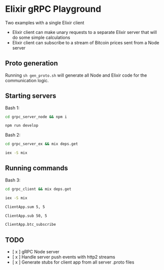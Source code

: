 # Elixir gRPC Playground

Two examples with a single Elixir client

- Elixir client can make unary requests to a separate Elixir server that will do some simple calculations
- Elixir client can subscribe to a stream of Bitcoin prices sent from a Node server

## Proto generation
 
Running `sh gen_proto.sh` will generate all Node and Elixir code for the communication logic.

## Starting servers

Bash 1:

```bash
cd grpc_server_node && npm i
```

```bash
npm run develop
```

Bash 2:

```bash
cd grpc_server_ex && mix deps.get
```

```bash
iex -S mix
```

## Running commands

Bash 3:

```bash
cd grpc_client && mix deps.get
```

```bash
iex -S mix
```

```bash
ClientApp.sum 5, 5
```

```bash
ClientApp.sub 50, 5
```

```bash
ClientApp.btc_subscribe
```

## TODO

- [ x ] gRPC Node server
- [ x ] Handle server push events with http2 streams
- [ x ] Generate stubs for client app from all server .proto files
